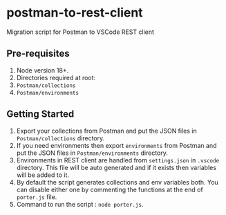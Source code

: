 # postman-to-rest-client

Migration script for Postman to VSCode REST client

## Pre-requisites

1. Node version 18+.
2. Directories required at root:
  1. `Postman/collections`
  2. `Postman/environments`

## Getting Started

1. Export your collections from Postman and put the JSON files in `Postman/collections` directory.
2. If you need environments then export `environments` from Postman and put the JSON files in `Postman/environments` directory.
3. Environments in REST client are handled from `settings.json` in `.vscode` directory. This file will be auto generated and if it exists then variables will be added to it.
4. By default the script generates collections and env variables both. You can disable either one by commenting the functions at the end of `porter.js` file.
5. Command to run the script : `node porter.js`.
